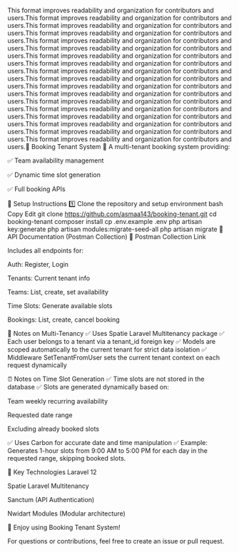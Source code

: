 This format improves readability and organization for contributors and users.This format improves readability and organization for contributors and users.This format improves readability and organization for contributors and users.This format improves readability and organization for contributors and users.This format improves readability and organization for contributors and users.This format improves readability and organization for contributors and users.This format improves readability and organization for contributors and users.This format improves readability and organization for contributors and users.This format improves readability and organization for contributors and users.This format improves readability and organization for contributors and users.This format improves readability and organization for contributors and users.This format improves readability and organization for contributors and users.This format improves readability and organization for contributors and users.This format improves readability and organization for contributors and users.This format improves readability and organization for contributors and users.This format improves readability and organization for contributors and users.This format improves readability and organization for contributors and users.This format improves readability and organization for contributors and users.🏢 Booking Tenant System
🔗 A multi-tenant booking system providing:

✅ Team availability management

✅ Dynamic time slot generation

✅ Full booking APIs

🚀 Setup Instructions
1️⃣ Clone the repository and setup environment
bash
Copy
Edit
git clone https://github.com/asmaa143/booking-tenant.git
cd booking-tenant
composer install
cp .env.example .env
php artisan key:generate
php artisan modules:migrate-seed-all
php artisan migrate
📂 API Documentation (Postman Collection)
🔗 Postman Collection Link

Includes all endpoints for:

Auth: Register, Login

Tenants: Current tenant info

Teams: List, create, set availability

Time Slots: Generate available slots

Bookings: List, create, cancel booking

📝 Notes on Multi-Tenancy
✅ Uses Spatie Laravel Multitenancy package
✅ Each user belongs to a tenant via a tenant_id foreign key
✅ Models are scoped automatically to the current tenant for strict data isolation
✅ Middleware SetTenantFromUser sets the current tenant context on each request dynamically

⏰ Notes on Time Slot Generation
✅ Time slots are not stored in the database
✅ Slots are generated dynamically based on:

Team weekly recurring availability

Requested date range

Excluding already booked slots

✅ Uses Carbon for accurate date and time manipulation
✅ Example: Generates 1-hour slots from 9:00 AM to 5:00 PM for each day in the requested range, skipping booked slots.

🎯 Key Technologies
Laravel 12

Spatie Laravel Multitenancy

Sanctum (API Authentication)

Nwidart Modules (Modular architecture)

🎉 Enjoy using Booking Tenant System!

For questions or contributions, feel free to create an issue or pull request.

